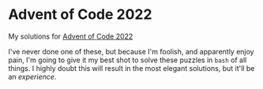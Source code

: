 # Advent of Code 2022

My solutions for [Advent of Code 2022](https://adventofcode.com/2022/about)

I've never done one of these, but because I'm foolish, and apparently enjoy
pain, I'm going to give it my best shot to solve these puzzles in `bash` of all
things. I highly doubt this will result in the most elegant solutions, but it'll
be an *experience*.
